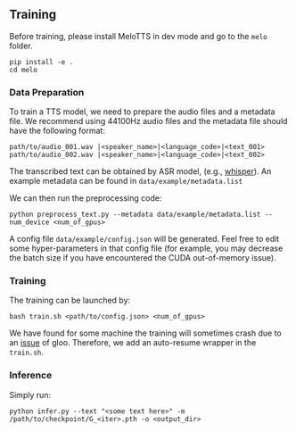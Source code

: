 ## Training

Before training, please install MeloTTS in dev mode and go to the `melo` folder. 
```
pip install -e .
cd melo
```

### Data Preparation
To train a TTS model, we need to prepare the audio files and a metadata file. We recommend using 44100Hz audio files and the metadata file should have the following format:

```
path/to/audio_001.wav |<speaker_name>|<language_code>|<text_001>
path/to/audio_002.wav |<speaker_name>|<language_code>|<text_002>
```
The transcribed text can be obtained by ASR model, (e.g., [whisper](https://github.com/openai/whisper)). An example metadata can be found in `data/example/metadata.list`

We can then run the preprocessing code:
```
python preprocess_text.py --metadata data/example/metadata.list --num_device <num_of_gpus>
```
A config file `data/example/config.json` will be generated. Feel free to edit some hyper-parameters in that config file (for example, you may decrease the batch size if you have encountered the CUDA out-of-memory issue).

### Training
The training can be launched by:
```
bash train.sh <path/to/config.json> <num_of_gpus>
```

We have found for some machine the training will sometimes crash due to an [issue](https://github.com/pytorch/pytorch/issues/2530) of gloo. Therefore, we add an auto-resume wrapper in the `train.sh`.

### Inference
Simply run:
```
python infer.py --text "<some text here>" -m /path/to/checkpoint/G_<iter>.pth -o <output_dir>
```

